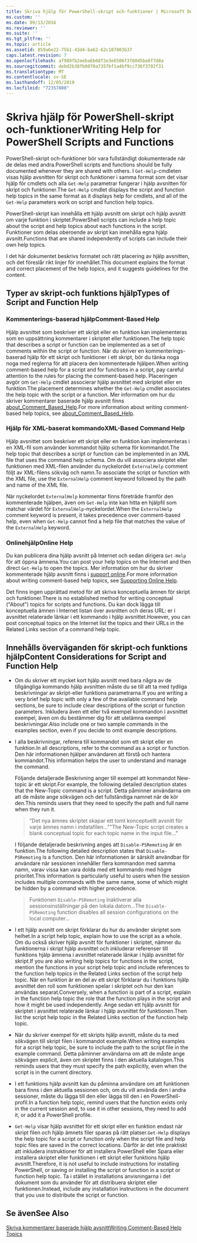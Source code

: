 ```yaml
---
title: Skriva hjälp för PowerShell-skript och-funktioner | Microsoft Docs
ms.custom: ''
ms.date: 09/13/2016
ms.reviewer: ''
ms.suite: ''
ms.tgt_pltfrm: ''
ms.topic: article
ms.assetid: 859a6e22-75b1-43d4-ba62-62c107803b37
caps.latest.revision: 7
ms.openlocfilehash: af989fb2eeba6b68f2e3e6506f3f60d5be6f7d8a
ms.sourcegitcommit: debd2b38fb8070a7357bf1a4bf9cc736f3702f31
ms.translationtype: MT
ms.contentlocale: sv-SE
ms.lasthandoff: 12/05/2019
ms.locfileid: "72357808"
---
```

# <a name="writing-help-for-powershell-scripts-and-functions"></a><span data-ttu-id="eefd1-102">Skriva hjälp för PowerShell-skript och-funktioner</span><span class="sxs-lookup"><span data-stu-id="eefd1-102">Writing Help for PowerShell Scripts and Functions</span></span>

<span data-ttu-id="eefd1-103">PowerShell-skript och-funktioner bör vara fullständigt dokumenterade när de delas med andra.</span><span class="sxs-lookup"><span data-stu-id="eefd1-103">PowerShell scripts and functions should be fully documented whenever they are shared with others.</span></span>
<span data-ttu-id="eefd1-104">I `Get-Help`-cmdleten visas hjälp avsnitten för skript och funktioner i samma format som det visar hjälp för cmdlets och alla `Get-Help` parametrar fungerar i hjälp avsnitten för skript och funktioner.</span><span class="sxs-lookup"><span data-stu-id="eefd1-104">The `Get-Help` cmdlet displays the script and function help topics in the same format as it displays help for cmdlets, and all of the `Get-Help` parameters work on script and function help topics.</span></span>

<span data-ttu-id="eefd1-105">PowerShell-skript kan innehålla ett hjälp avsnitt om skript och hjälp avsnitt om varje funktion i skriptet.</span><span class="sxs-lookup"><span data-stu-id="eefd1-105">PowerShell scripts can include a help topic about the script and help topics about each functions in the script.</span></span>
<span data-ttu-id="eefd1-106">Funktioner som delas oberoende av skript kan innehålla egna hjälp avsnitt.</span><span class="sxs-lookup"><span data-stu-id="eefd1-106">Functions that are shared independently of scripts can include their own help topics.</span></span>

<span data-ttu-id="eefd1-107">I det här dokumentet beskrivs formatet och rätt placering av hjälp avsnitten, och det föreslår rikt linjer för innehållet.</span><span class="sxs-lookup"><span data-stu-id="eefd1-107">This document explains the format and correct placement of the help topics, and it suggests guidelines for the content.</span></span>

## <a name="types-of-script-and-function-help"></a><span data-ttu-id="eefd1-108">Typer av skript-och funktions hjälp</span><span class="sxs-lookup"><span data-stu-id="eefd1-108">Types of Script and Function Help</span></span>

### <a name="comment-based-help"></a><span data-ttu-id="eefd1-109">Kommenterings-baserad hjälp</span><span class="sxs-lookup"><span data-stu-id="eefd1-109">Comment-Based Help</span></span>
<span data-ttu-id="eefd1-110">Hjälp avsnittet som beskriver ett skript eller en funktion kan implementeras som en uppsättning kommentarer i skriptet eller funktionen.</span><span class="sxs-lookup"><span data-stu-id="eefd1-110">The help topic that describes a script or function can be implemented as a set of comments within the script or function.</span></span>
<span data-ttu-id="eefd1-111">När du skriver en kommenterings-baserad hjälp för ett skript och funktioner i ett skript, bör du tänka noga noga med reglerna för att placera den kommenterade hjälpen.</span><span class="sxs-lookup"><span data-stu-id="eefd1-111">When writing comment-based help for a script and for functions in a script, pay careful attention to the rules for placing the comment-based help.</span></span>
<span data-ttu-id="eefd1-112">Placeringen avgör om `Get-Help` cmdlet associerar hjälp avsnittet med skriptet eller en funktion.</span><span class="sxs-lookup"><span data-stu-id="eefd1-112">The placement determines whether the `Get-Help` cmdlet associates the help topic with the script or a function.</span></span>
<span data-ttu-id="eefd1-113">Mer information om hur du skriver kommentarer baserade hjälp avsnitt finns [about_Comment_Based_Help](/powershell/module/microsoft.powershell.core/about/about_comment_based_help).</span><span class="sxs-lookup"><span data-stu-id="eefd1-113">For more information about writing comment-based help topics, see [about_Comment_Based_Help](/powershell/module/microsoft.powershell.core/about/about_comment_based_help).</span></span>

### <a name="xml-based-command-help"></a><span data-ttu-id="eefd1-114">Hjälp för XML-baserat kommando</span><span class="sxs-lookup"><span data-stu-id="eefd1-114">XML-Based Command Help</span></span>
<span data-ttu-id="eefd1-115">Hjälp avsnittet som beskriver ett skript eller en funktion kan implementeras i en XML-fil som använder kommandot hjälp schema för kommandot.</span><span class="sxs-lookup"><span data-stu-id="eefd1-115">The help topic that describes a script or function can be implemented in an XML file that uses the command help schema.</span></span>
<span data-ttu-id="eefd1-116">Om du vill associera skriptet eller funktionen med XML-filen använder du nyckelordet `ExternalHelp` comment följt av XML-filens sökväg och namn.</span><span class="sxs-lookup"><span data-stu-id="eefd1-116">To associate the script or function with the XML file, use the `ExternalHelp` comment keyword followed by the path and name of the XML file.</span></span>

<span data-ttu-id="eefd1-117">När nyckelordet `ExternalHelp` kommentar finns företräde framför den kommenterade hjälpen, även om `Get-Help` inte kan hitta en hjälpfil som matchar värdet för `ExternalHelp`-nyckelordet.</span><span class="sxs-lookup"><span data-stu-id="eefd1-117">When the `ExternalHelp` comment keyword is present, it takes precedence over comment-based help, even when `Get-Help` cannot find a help file that matches the value of the `ExternalHelp` keyword.</span></span>

### <a name="online-help"></a><span data-ttu-id="eefd1-118">Onlinehjälp</span><span class="sxs-lookup"><span data-stu-id="eefd1-118">Online Help</span></span>
<span data-ttu-id="eefd1-119">Du kan publicera dina hjälp avsnitt på Internet och sedan dirigera `Get-Help` för att öppna ämnena.</span><span class="sxs-lookup"><span data-stu-id="eefd1-119">You can post your help topics on the Internet and then direct `Get-Help` to open the topics.</span></span>
<span data-ttu-id="eefd1-120">Mer information om hur du skriver kommenterade hjälp avsnitt finns i [support online](../module/supporting-online-help.md).</span><span class="sxs-lookup"><span data-stu-id="eefd1-120">For more information about writing comment-based help topics, see [Supporting Online Help](../module/supporting-online-help.md).</span></span>

<span data-ttu-id="eefd1-121">Det finns ingen upprättad metod för att skriva konceptuella ämnen för skript och funktioner.</span><span class="sxs-lookup"><span data-stu-id="eefd1-121">There is no established method for writing conceptual ("About") topics for scripts and functions.</span></span>
<span data-ttu-id="eefd1-122">Du kan dock lägga till konceptuella ämnen i Internet listan över avsnitten och deras URL: er i avsnittet relaterade länkar i ett kommando i hjälp avsnittet.</span><span class="sxs-lookup"><span data-stu-id="eefd1-122">However, you can post conceptual topics on the Internet list the topics and their URLs in the Related Links section of a command help topic.</span></span>

## <a name="content-considerations-for-script-and-function-help"></a><span data-ttu-id="eefd1-123">Innehålls överväganden för skript-och funktions hjälp</span><span class="sxs-lookup"><span data-stu-id="eefd1-123">Content Considerations for Script and Function Help</span></span>

- <span data-ttu-id="eefd1-124">Om du skriver ett mycket kort hjälp avsnitt med bara några av de tillgängliga kommando hjälp avsnitten måste du se till att ta med tydliga beskrivningar av skript-eller funktions parametrarna.</span><span class="sxs-lookup"><span data-stu-id="eefd1-124">If you are writing a very brief help topic with only a few of the available command help sections, be sure to include clear descriptions of the script or function parameters.</span></span> <span data-ttu-id="eefd1-125">Inkludera även ett eller två exempel kommandon i avsnittet exempel, även om du bestämmer dig för att utelämna exempel beskrivningar.</span><span class="sxs-lookup"><span data-stu-id="eefd1-125">Also include one or two sample commands in the examples section, even if you decide to omit example descriptions.</span></span>

- <span data-ttu-id="eefd1-126">I alla beskrivningar, referera till kommandot som ett skript eller en funktion.</span><span class="sxs-lookup"><span data-stu-id="eefd1-126">In all descriptions, refer to the command as a script or function.</span></span> <span data-ttu-id="eefd1-127">Den här informationen hjälper användaren att förstå och hantera kommandot.</span><span class="sxs-lookup"><span data-stu-id="eefd1-127">This information helps the user to understand and manage the command.</span></span>

  <span data-ttu-id="eefd1-128">Följande detaljerade Beskrivning anger till exempel att kommandot New-topic är ett skript.</span><span class="sxs-lookup"><span data-stu-id="eefd1-128">For example, the following detailed description states that the New-Topic command is a script.</span></span> <span data-ttu-id="eefd1-129">Detta påminner användarna om att de måste ange sökvägen och det fullständiga namnet när de kör den.</span><span class="sxs-lookup"><span data-stu-id="eefd1-129">This reminds users that they need to specify the path and full name when they run it.</span></span>

  > <span data-ttu-id="eefd1-130">"Det nya ämnes skriptet skapar ett tomt konceptuellt avsnitt för varje ämnes namn i indatafilen..."</span><span class="sxs-lookup"><span data-stu-id="eefd1-130">"The New-Topic script creates a blank conceptual topic for each topic name in the input file..."</span></span>

  <span data-ttu-id="eefd1-131">I följande detaljerade beskrivning anges att `Disable-PSRemoting` är en funktion.</span><span class="sxs-lookup"><span data-stu-id="eefd1-131">The following detailed description states that `Disable-PSRemoting` is a function.</span></span> <span data-ttu-id="eefd1-132">Den här informationen är särskilt användbar för användare när sessionen innehåller flera kommandon med samma namn, varav vissa kan vara dolda med ett kommando med högre prioritet.</span><span class="sxs-lookup"><span data-stu-id="eefd1-132">This information is particularly useful to users when the session includes multiple commands with the same name, some of which might be hidden by a command with higher precedence.</span></span>

  > <span data-ttu-id="eefd1-133">Funktionen `Disable-PSRemoting` inaktiverar alla sessionsinställningar på den lokala datorn...</span><span class="sxs-lookup"><span data-stu-id="eefd1-133">The `Disable-PSRemoting` function disables all session configurations on the local computer...</span></span>

- <span data-ttu-id="eefd1-134">I ett hjälp avsnitt om skript förklarar du hur du använder skriptet som helhet.</span><span class="sxs-lookup"><span data-stu-id="eefd1-134">In a script help topic, explain how to use the script as a whole.</span></span> <span data-ttu-id="eefd1-135">Om du också skriver hjälp avsnitt för funktioner i skriptet, nämner du funktionerna i skript hjälp avsnittet och inkluderar referenser till funktions hjälp ämnena i avsnittet relaterade länkar i hjälp avsnittet för skript.</span><span class="sxs-lookup"><span data-stu-id="eefd1-135">If you are also writing help topics for functions in the script, mention the functions in your script help topic and include references to the function help topics in the Related Links section of the script help topic.</span></span> <span data-ttu-id="eefd1-136">När en funktion är en del av ett skript förklarar du i funktions hjälp avsnittet den roll som funktionen spelar i skriptet och hur den kan användas separat.</span><span class="sxs-lookup"><span data-stu-id="eefd1-136">Conversely, when a function is part of a script, explain in the function help topic the role that the function plays in the script and how it might be used independently.</span></span> <span data-ttu-id="eefd1-137">Ange sedan ett hjälp avsnitt för skriptet i avsnittet relaterade länkar i hjälp avsnittet för funktionen.</span><span class="sxs-lookup"><span data-stu-id="eefd1-137">Then list the script help topic in the Related Links section of the function help topic.</span></span>

- <span data-ttu-id="eefd1-138">När du skriver exempel för ett skripts hjälp avsnitt, måste du ta med sökvägen till skript filen i kommandot example.</span><span class="sxs-lookup"><span data-stu-id="eefd1-138">When writing examples for a script help topic, be sure to include the path to the script file in the example command.</span></span> <span data-ttu-id="eefd1-139">Detta påminner användarna om att de måste ange sökvägen explicit, även om skriptet finns i den aktuella katalogen.</span><span class="sxs-lookup"><span data-stu-id="eefd1-139">This reminds users that they must specify the path explicitly, even when the script is in the current directory.</span></span>

- <span data-ttu-id="eefd1-140">I ett funktions hjälp avsnitt kan du påminna användare om att funktionen bara finns i den aktuella sessionen och, om du vill använda den i andra sessioner, måste du lägga till den eller lägga till den i en PowerShell-profil.</span><span class="sxs-lookup"><span data-stu-id="eefd1-140">In a function help topic, remind users that the function exists only in the current session and, to use it in other sessions, they need to add it, or add it a PowerShell profile.</span></span>

- <span data-ttu-id="eefd1-141">`Get-Help` visar hjälp avsnittet för ett skript eller en funktion endast när skript filen och hjälp ämnets filer sparas på rätt platser.</span><span class="sxs-lookup"><span data-stu-id="eefd1-141">`Get-Help` displays the help topic for a script or function only when the script file and help topic files are saved in the correct locations.</span></span> <span data-ttu-id="eefd1-142">Därför är det inte praktiskt att inkludera instruktioner för att installera PowerShell eller Spara eller installera skriptet eller funktionen i ett skript eller funktions hjälp avsnitt.</span><span class="sxs-lookup"><span data-stu-id="eefd1-142">Therefore, it is not useful to include instructions for installing PowerShell, or saving or installing the script or function in a script or function help topic.</span></span> <span data-ttu-id="eefd1-143">Ta i stället in installations anvisningarna i det dokument som du använder för att distribuera skriptet eller funktionen.</span><span class="sxs-lookup"><span data-stu-id="eefd1-143">Instead, include any installation instructions in the document that you use to distribute the script or function.</span></span>

## <a name="see-also"></a><span data-ttu-id="eefd1-144">Se även</span><span class="sxs-lookup"><span data-stu-id="eefd1-144">See Also</span></span>

[<span data-ttu-id="eefd1-145">Skriva kommentarer baserade hjälp avsnitt</span><span class="sxs-lookup"><span data-stu-id="eefd1-145">Writing Comment-Based Help Topics</span></span>](./writing-comment-based-help-topics.md)
